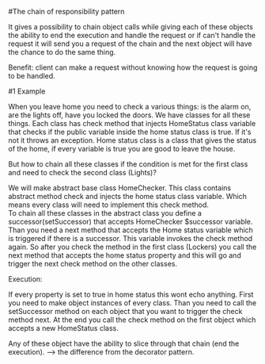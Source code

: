 #The chain of responsibility pattern

It gives a possibility to chain object calls while giving each of these objects
the ability to end the execution and handle the request or if can't handle the request
it will send you a request of the chain and the next object will have the chance to do the same thing.

Benefit: client can make a request without knowing how the request is going to be handled.

#1 Example

When you leave home you need to check a various things: is the alarm on, are the lights off, have you 
locked the doors.
We have classes for all these things. Each class has check method that injects HomeStatus class variable
that checks if the public variable inside the home status class is true. If it's not it throws an
exception. Home status class is a class that gives the status of the home, if every variable is true
you are good to leave the house.

But how to chain all these classes if the condition is met for the first class and need to check the 
second class (Lights)?

We will make abstract base class HomeChecker. This class contains abstract method check and injects the home status class variable.
Which means every class will need to implement this check method.  
To chain all these classes in the abstract class you define a successor(setSuccessor) that accepts
HomeChecker $successor variable. 
Than you need a next method that accepts the Home status variable which is triggered if
there is a successor. This variable invokes the check method again. So after you check the method in the first
class (Lockers) you call the next method that accepts the home status property and this will go and trigger
the next check method on the other classes.

Execution:

If every property is set to true in home status this wont echo anything. 
First you need to make object instances of every class. Than you need to call the setSuccessor method
on each object that you want to trigger the check method next. 
At the end you call the check method on the first object which accepts a new HomeStatus class.

Any of these object have the ability to slice through that chain (end the execution). --> the difference
from the decorator pattern.